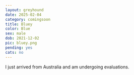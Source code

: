 ```yaml
---
layout: greyhound
date: 2025-02-04
category: comingsoon
title: Bluey
color: Blue
sex: male
dob: 2021-12-02
pic: bluey.png
pending: yes
cats: no
---
```

I just arrived from Australia and am undergoing evaluations.
